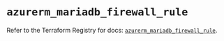 # `azurerm_mariadb_firewall_rule`

Refer to the Terraform Registry for docs: [`azurerm_mariadb_firewall_rule`](https://registry.terraform.io/providers/hashicorp/azurerm/3.90.0/docs/resources/mariadb_firewall_rule).
